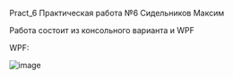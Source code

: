 Pract_6
Практическая работа №6 Сидельников Максим

Работа состоит из консольного варианта и WPF

WPF:

![image](https://github.com/user-attachments/assets/e49de5fa-3de1-49be-8dce-b5177ae46c7f)
